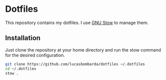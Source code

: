 # Dotfiles
This repository contains my dotfiles. I use [GNU Stow](https://www.gnu.org/software/stow/) to manage them.

## Installation
Just clone the repository at your home directory and run the stow command for the desired configuration.

```bash
git clone https://github.com/lucasbombarda/dotfiles ~/.dotfiles
cd ~/.dotfiles
stow .
```
